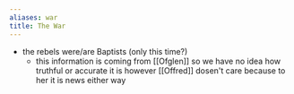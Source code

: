 ```yaml
---
aliases: war
title: The War
---
```


- the rebels were/are Baptists (only this time?)
	- this information is coming from [[Ofglen]] so we have no idea how truthful or accurate it is however [[Offred]] dosen't care because to her it is news either way

	